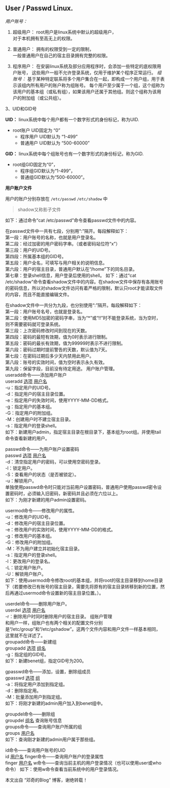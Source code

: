 ## User / Passwd Linux.

*用户账号：* 
 
1. 超级用户：
	root用户是linux系统中默认的超级用户，  
	对于本机拥有至高无上的权限。   

2. 普通用户：
	拥有的权限受到一定的限制，  
	一般普通用户在自己的宿主目录拥有完整的权限。 

3. 程序用户：
	在安装linux系统及部分应用程序时，会添加一些特定的底权限用户账号，
	这些用户一般不允许登录系统，仅用于维护某个程序正常运行。
*组账号：* 
基于某种特定联系将多个用户集合在一起，即构成一个用户组，用于表示该组内所有用户的账户称为组账号。
每个用户至少属于一个组，这个组称为该用户的基本组（或私有组），如果该用户还属于其他组。则这个组称为该用户的附加组（或公共组）。

3、UID和GID号   

**UID：**
linux系统中每个用户都有一个数字形式的身份标记，称为UID.
- root账户 UID固定为 “0”
	- 程序用户 UID默认为 “1-499”
	- 普通用户 UID默认为 “500-60000” 

**GID：**
linux系统中每个组账号也有一个数字形式的身份标记，称为GID.
- root组GID固定为“0”，
	- 程序组GID默认为“1-499”，
	- 普通组GID默认为“500-60000”。


**用户账户文件**
  
用户的账户分别存放在 `/etc/passwd`  `/etc/shadow` 中
> shadow又称影子文件 

  
如下：通过命令“cat /etc/passwd”命令查看passwd文件中的内容。

在passwd文件中一共有七段，分别用“:”隔开。每段解释如下：   
第一段：用户账号的名称，也就是用户登录名。   
第二段：经过加密的用户密码字串。（或者密码站位符“x”）   
第三段：用户的UID号。   
第四段：所属基本组的GID号。   
第五段：用户全名，可填写与用户相关的说明信息。   
第六段：用户的宿主目录，普通用户默认在“/home”下的同名目录。   
第七章：登录shell信息，用户登录后使用的shell。
如下：通过“cat /etc/shadow”命令查看shadow文件中的内容。在shadow文件中保存有各用账号的密码信息，所以对shadow文件访问有着严格的限制，默认只root才能读取文件的内容，而且不能直接编辑文件。

在shadow文件中一共分为九段，也分别使用“:”隔开。每段解释如下：   
第一段：用户账号名号，也就是登录名。   
第二段：使用MD5加密的密码字串，当为“*”或“!!”时不能登录系统，当为空时，则不需要密码就可登录系统。   
第三段：上次密码修改时间到现在的天数。   
第四段：密码的最短有效期，值为0时表示进行限制。   
第五段：密码的最长有效期，值为99999时表示不进行限制。   
第六段：密码过期时提前警告的天数，默认值为7天。   
第七段：在密码过期后多少天内禁用此用户。   
第八段：账号的实效时间，值为空时表示永久有效。   
第九段：保留字段，目前没有待定用途。
用户账户管理。   
useradd命令——添加用户账户   
useradd [选项]() [用户名]()   
-u：指定用户的UID号。   
-d：指定用户的宿主目录位置。   
-e：指定用户的失效时间，使用YYYY-MM-DD格式。   
-g：指定用户的基本组。   
-G：指定用户的附加组。   
-M：创建用户时不建立宿主目录。   
-s：指定用户的登录shell。   
如下：新建用户admin，指定宿主目录在根目录下，基本组为root组。并使用tail命令查看新建的用户。

passwd命令——为用户账户设置密码   
passwd [选项]() [用户名]()   
-d：清空指定用户的密码，可以使用空密码登录。   
-l：锁定用户。   
-S：查看用户的状态（是否被锁定）。   
-u：解锁用户。   
单独使用passwd命令时只能对当前用户设置密码，普通用户使用passwd密令设置密码时，必须输入旧密码，新密码并且必须在六位以上。   
如下：为刚才新建的用户admin设置密码。

usermod命令——修改用户的属性。   
-u：修改用户的UID号。   
-d：修改用户的宿主目录位置。   
-e：修改用户的实效时间，使用YYYY-MM-DD的格式。   
-g：修改用户的基本组。   
-G：修改用户的附加组。   
-M：不为用户建立并初始化宿主目录。   
-s：指定用户的登录shell。   
-l：更改用户的登录名。   
-L：锁定用户账户。   
-U：解锁用户账户。   
如下：使用usermod命令修改root的基本组，并将root的宿主目录移到home目录下（若要修改已有账号的宿主目录，需要先将原有的宿主目录转移到新的位置，然后再通过usermod命令设置新的宿主目录位置。）。

userdel命令——删除用户账户。   
userdel [选项]() [用户名]()   
-r：删除用户时同时删除用户的宿主目录。
组账户管理   
和用户一样，组账户也有两个相关的配置文件分别是“/etc/group”和“/etc/gshadow”。这两个文件内容和用户文件一样基本相同，这里就不在详述了。   
groupadd命令——新建组   
groupadd [选项]() [组名]()   
-g：指定组的GID号。   
如下：新建benet组，指定GID号为200。

gpasswd命令——添加，设置，删除组成员   
gpasswd [选项]() [组]()   
-a：将指定用户添加到指定组。   
-d：删除指定用。   
-M：批量添加用户到指定组。   
如下：将刚才新建的admin用户加入到benet组中。

groupdel命令——删除组   
groupdel [组名]()
查询账号信息   
groups命令——查询用户账户所属的组   
groups [用户名]()   
如下：查询刚才新建的admin用户属于那些组。

id命令——查询用户账号的UID   
id [用户名]()
finger命令——查询用户账户的登录属性   
finger [用户名]()
w命令——查询当前主机的用户登录情况（也可以使用user或who命令）
如下：使用w命令查看当前系统中的用户登录情况。

本文出自 “邓奇的Blog” 博客，谢绝转载！

